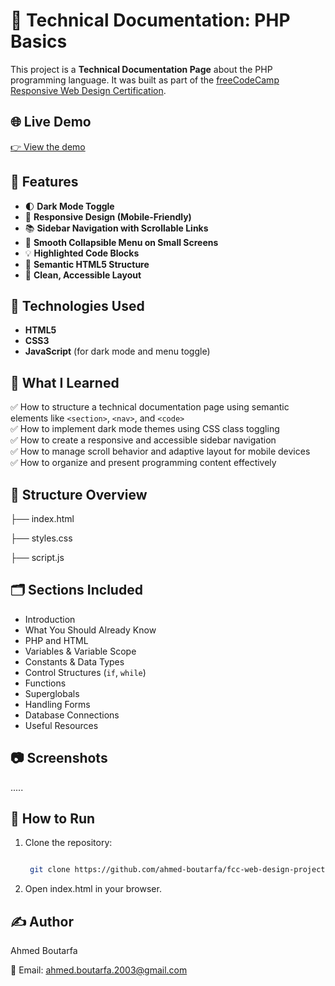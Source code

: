 # 📘 Technical Documentation: PHP Basics

This project is a **Technical Documentation Page** about the PHP programming language. It was built as part of the [freeCodeCamp Responsive Web Design Certification](https://www.freecodecamp.org/learn/).

## 🌐 Live Demo

[👉 View the demo](https://codepen.io/ahmed-boutarfa/full/QwbJqRP)

## 📌 Features

- 🌓 **Dark Mode Toggle**
- 📱 **Responsive Design (Mobile-Friendly)**
- 📚 **Sidebar Navigation with Scrollable Links**
- 🧭 **Smooth Collapsible Menu on Small Screens**
- 💡 **Highlighted Code Blocks**
- 🎯 **Semantic HTML5 Structure**
- 🧩 **Clean, Accessible Layout**

## 🧪 Technologies Used

- **HTML5**
- **CSS3**
- **JavaScript** (for dark mode and menu toggle)

## 🧠 What I Learned

✅ How to structure a technical documentation page using semantic elements like `<section>`, `<nav>`, and `<code>`  
✅ How to implement dark mode themes using CSS class toggling  
✅ How to create a responsive and accessible sidebar navigation  
✅ How to manage scroll behavior and adaptive layout for mobile devices  
✅ How to organize and present programming content effectively

## 🧱 Structure Overview

├── index.html

├── styles.css

├── script.js


## 🗂️ Sections Included

- Introduction
- What You Should Already Know
- PHP and HTML
- Variables & Variable Scope
- Constants & Data Types
- Control Structures (`if`, `while`)
- Functions
- Superglobals
- Handling Forms
- Database Connections
- Useful Resources

## 📷 Screenshots
.....

## 🚀 How to Run

1. Clone the repository:
   ```bash
   
    git clone https://github.com/ahmed-boutarfa/fcc-web-design-project.git

2. Open index.html in your browser.

## ✍️ Author

Ahmed Boutarfa

📧 Email: ahmed.boutarfa.2003@gmail.com

